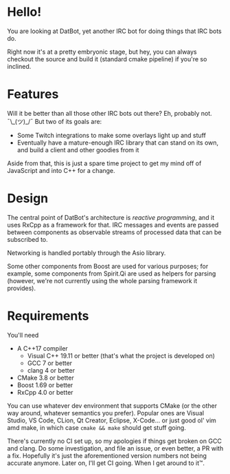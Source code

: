 # Hello!

You are looking at DatBot, yet another IRC bot for doing things that IRC bots do.

Right now it's at a pretty embryonic stage, but hey, you can always checkout the source and build it (standard cmake pipeline) if
you're so inclined.

# Features
Will it be better than all those other IRC bots out there? Eh, probably not. ¯\\\_(ツ)_/¯ But two of its goals are:
* Some Twitch integrations to make some overlays light up and stuff
* Eventually have a mature-enough IRC library that can stand on its own, and build a client and other goodies from it

Aside from that, this is just a spare time project to get my mind off of JavaScript and into C++ for a change.

# Design
The central point of DatBot's architecture is _reactive programming_, and it uses RxCpp as a framework for that.
IRC messages and events are passed between components as observable streams of processed data that can be subscribed to.

Networking is handled portably through the Asio library.

Some other components from Boost are used for various purposes; for example, some components from Spirit.Qi are used as helpers for
parsing (however, we're not currently using the whole parsing framework it provides).

# Requirements
You'll need
* A C++17 compiler
  * Visual C++ 19.11 or better (that's what the project is developed on)
  * GCC 7 or better
  * clang 4 or better
* CMake 3.8 or better
* Boost 1.69 or better
* RxCpp 4.0 or better

You can use whatever dev environment that supports CMake (or the other way around, whatever semantics you prefer). Popular ones are
Visual Studio, VS Code, CLion, Qt Creator, Eclipse, X-Code... or just good ol' vim amd make, in which case `cmake && make` should
get stuff going.

There's currently no CI set up, so my apologies if things get broken on GCC and clang. Do some investigation, and file an issue,
or even better, a PR with a fix. Hopefully it's just the aforementioned version numbers not being accurate anymore. Later on, I'll
get CI going. When I get around to it™.
